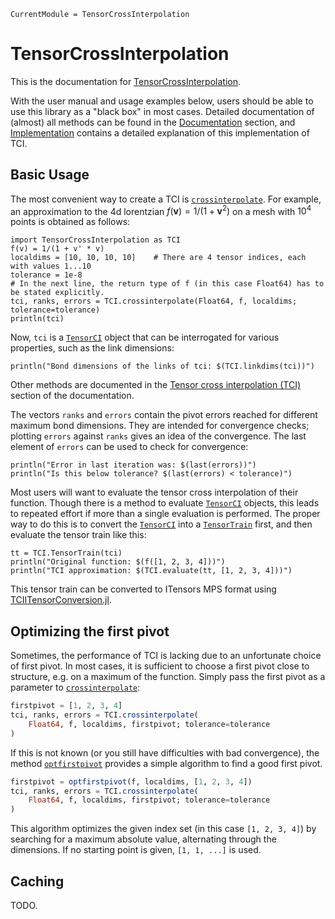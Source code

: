 ```@meta
CurrentModule = TensorCrossInterpolation
```

# TensorCrossInterpolation

This is the documentation for [TensorCrossInterpolation](https://gitlab.com/marc.ritter/TensorCrossInterpolation.jl).

With the user manual and usage examples below, users should be able to use this library as a "black box" in most cases. Detailed documentation of (almost) all methods can be found in the [Documentation](@ref) section, and [Implementation](@ref) contains a detailed explanation of this implementation of TCI.

## Basic Usage

The most convenient way to create a TCI is [`crossinterpolate`](@ref). For example, an approximation to the 4d lorentzian $f(\mathbf v) = 1/(1 + \mathbf v^2)$ on a mesh with $10^4$ points is obtained as follows:
```@example simple
import TensorCrossInterpolation as TCI
f(v) = 1/(1 + v' * v)
localdims = [10, 10, 10, 10]    # There are 4 tensor indices, each with values 1...10
tolerance = 1e-8
# In the next line, the return type of f (in this case Float64) has to be stated explicitly.
tci, ranks, errors = TCI.crossinterpolate(Float64, f, localdims; tolerance=tolerance)
println(tci)
```

Now, `tci` is a [`TensorCI`](@ref) object that can be interrogated for various properties, such as the link dimensions:
```@example simple
println("Bond dimensions of the links of tci: $(TCI.linkdims(tci))")
```
Other methods are documented in the [Tensor cross interpolation (TCI)](@ref) section of the documentation.

The vectors `ranks` and `errors` contain the pivot errors reached for different maximum bond dimensions. They are intended for convergence checks; plotting `errors` against `ranks` gives an idea of the convergence. The last element of `errors` can be used to check for convergence:
```@example simple
println("Error in last iteration was: $(last(errors))")
println("Is this below tolerance? $(last(errors) < tolerance)")
```

Most users will want to evaluate the tensor cross interpolation of their function. Though there is a method to evaluate [`TensorCI`](@ref) objects, this leads to repeated effort if more than a single evaluation is performed. The proper way to do this is to convert the [`TensorCI`](@ref) into a [`TensorTrain`](@ref) first, and then evaluate the tensor train like this:
```@example simple
tt = TCI.TensorTrain(tci)
println("Original function: $(f([1, 2, 3, 4]))")
println("TCI approximation: $(TCI.evaluate(tt, [1, 2, 3, 4]))")
```

This tensor train can be converted to ITensors MPS format using [TCIITensorConversion.jl](https://gitlab.com/quanticstci/tciitensorconversion.jl).

## Optimizing the first pivot

Sometimes, the performance of TCI is lacking due to an unfortunate choice of first pivot. In most cases, it is sufficient to choose a first pivot close to structure, e.g. on a maximum of the function. Simply pass the first pivot as a parameter to [`crossinterpolate`](@ref):
```julia
firstpivot = [1, 2, 3, 4]
tci, ranks, errors = TCI.crossinterpolate(
    Float64, f, localdims, firstpivot; tolerance=tolerance
)
```

If this is not known (or you still have difficulties with bad convergence), the method [`optfirstpivot`](@ref) provides a simple algorithm to find a good first pivot.
```julia
firstpivot = optfirstpivot(f, localdims, [1, 2, 3, 4])
tci, ranks, errors = TCI.crossinterpolate(
    Float64, f, localdims, firstpivot; tolerance=tolerance
)
```
This algorithm optimizes the given index set (in this case `[1, 2, 3, 4]`) by searching for a maximum absolute value, alternating through the dimensions. If no starting point is given, `[1, 1, ...]` is used.

## Caching
TODO.
